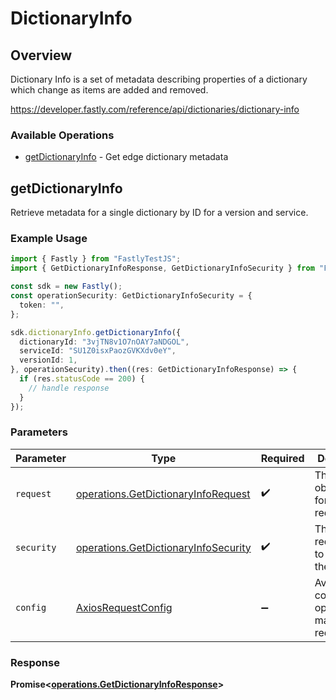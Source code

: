 # DictionaryInfo

## Overview

Dictionary Info is a set of metadata describing properties of a dictionary which change as items are added and removed.

<https://developer.fastly.com/reference/api/dictionaries/dictionary-info>
### Available Operations

* [getDictionaryInfo](#getdictionaryinfo) - Get edge dictionary metadata

## getDictionaryInfo

Retrieve metadata for a single dictionary by ID for a version and service.

### Example Usage

```typescript
import { Fastly } from "FastlyTestJS";
import { GetDictionaryInfoResponse, GetDictionaryInfoSecurity } from "FastlyTestJS/dist/sdk/models/operations";

const sdk = new Fastly();
const operationSecurity: GetDictionaryInfoSecurity = {
  token: "",
};

sdk.dictionaryInfo.getDictionaryInfo({
  dictionaryId: "3vjTN8v1O7nOAY7aNDGOL",
  serviceId: "SU1Z0isxPaozGVKXdv0eY",
  versionId: 1,
}, operationSecurity).then((res: GetDictionaryInfoResponse) => {
  if (res.statusCode == 200) {
    // handle response
  }
});
```

### Parameters

| Parameter                                                                                    | Type                                                                                         | Required                                                                                     | Description                                                                                  |
| -------------------------------------------------------------------------------------------- | -------------------------------------------------------------------------------------------- | -------------------------------------------------------------------------------------------- | -------------------------------------------------------------------------------------------- |
| `request`                                                                                    | [operations.GetDictionaryInfoRequest](../../models/operations/getdictionaryinforequest.md)   | :heavy_check_mark:                                                                           | The request object to use for the request.                                                   |
| `security`                                                                                   | [operations.GetDictionaryInfoSecurity](../../models/operations/getdictionaryinfosecurity.md) | :heavy_check_mark:                                                                           | The security requirements to use for the request.                                            |
| `config`                                                                                     | [AxiosRequestConfig](https://axios-http.com/docs/req_config)                                 | :heavy_minus_sign:                                                                           | Available config options for making requests.                                                |


### Response

**Promise<[operations.GetDictionaryInfoResponse](../../models/operations/getdictionaryinforesponse.md)>**

